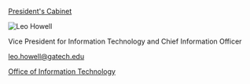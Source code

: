 [President's Cabinet](https://www.gatech.edu/taxonomy/term/114)

![Leo Howell](https://www.gatech.edu/sites/default/files/styles/square_medium_600x600_/public/leadership/Leo-Howell.jpg?h=ab27bf7b&itok=9lG40jDa)

Vice President for Information Technology and Chief Information Officer

[leo.howell@gatech.edu](mailto:leo.howell@gatech.edu)

[Office of Information Technology](https://oit.gatech.edu/)